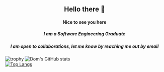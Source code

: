 <div align="center">
<h2> Hello there 👋 </h2>


  <h4>Nice to see you here</h4>
  <h5>I am a Software Engineering Graduate</h5> 
  <h5>I am open to collaborations, let me know by reaching me out by email</h5>
</div>

![trophy](https://github-profile-trophy.vercel.app/?username=DomDEV8&theme=nord&title=Commit)
![Dom's GitHub stats](https://github-readme-stats.vercel.app/api?username=DomDEV8&theme=algolia&show_icons=true) <br>
[![Top Langs](https://github-readme-stats.vercel.app/api/top-langs/?username=DomDEV8&layout=compact&theme=algolia&exclude=.vim)](https://github.com/anuraghazra/github-readme-stats)
